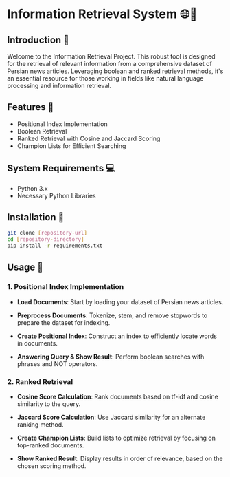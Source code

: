 
# Information Retrieval System 🌐📖

## Introduction 📌
Welcome to the Information Retrieval Project. This robust tool is designed for the retrieval of relevant information from a comprehensive dataset of Persian news articles. Leveraging boolean and ranked retrieval methods, it's an essential resource for those working in fields like natural language processing and information retrieval.

## Features 🌟
- Positional Index Implementation
- Boolean Retrieval
- Ranked Retrieval with Cosine and Jaccard Scoring
- Champion Lists for Efficient Searching

## System Requirements 💻
- Python 3.x
- Necessary Python Libraries

## Installation 🔧
```bash
git clone [repository-url]
cd [repository-directory]
pip install -r requirements.txt
```

## Usage 📘

### 1. Positional Index Implementation
- **Load Documents**: Start by loading your dataset of Persian news articles.

- **Preprocess Documents**: Tokenize, stem, and remove stopwords to prepare the dataset for indexing.

- **Create Positional Index**: Construct an index to efficiently locate words in documents.

- **Answering Query & Show Result**: Perform boolean searches with phrases and NOT operators.

### 2. Ranked Retrieval
- **Cosine Score Calculation**: Rank documents based on tf-idf and cosine similarity to the query.
  
- **Jaccard Score Calculation**: Use Jaccard similarity for an alternate ranking method.
  
- **Create Champion Lists**: Build lists to optimize retrieval by focusing on top-ranked documents.

- **Show Ranked Result**: Display results in order of relevance, based on the chosen scoring method.

